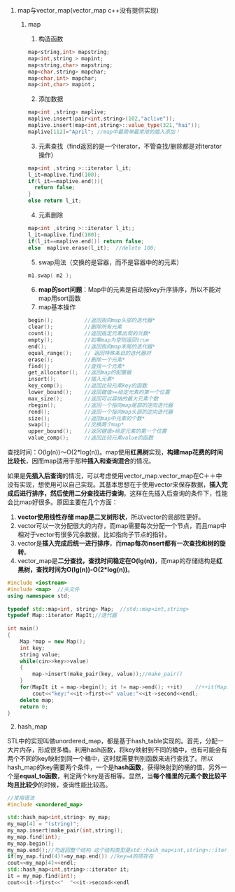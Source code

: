 1. map与vector_map(vector_map c++没有提供实现)

   1. map

      1. 构造函数

      ```c++
      map<string,int> mapstring;         
      map<int,string > mapint;
      map<string,char> mapstring;         
      map<char,string> mapchar;
      map<char,int> mapchar;            
      map<int,char> mapint；
      ```

      2. 添加数据

      ```c++
      map<int ,string> maplive;  
      maplive.insert(pair<int,string>(102,"aclive"));
      maplive.insert(map<int,string>::value_type(321,"hai"));
      maplive[112]="April"; //map中最简单最常用的插入添加！
      ```

      3. 元素查找（find返回的是一个iterator，不管查找/删除都是对iterator操作）

      ```c++
      map<int ,string >::iterator l_it;
      l_it=maplive.find(100);
      if(l_it==maplive.end()){
        return false; 
      }
      else return l_it; 
      ```

      4. 元素删除

      ```c++
      map<int ,string >::iterator l_it;;   
      l_it=maplive.find(100);
      if(l_it==maplive.end()) return false;
      else  maplive.erase(l_it);  //delete 100;
      ```

      5.  swap用法（交换的是容器，而不是容器中的的元素）

      ```c++
      m1.swap( m2 );
      ```

      6. **map的sort问题**：Map中的元素是自动按key升序排序，所以不能对map用sort函数
      7. map基本操作

      ```c++
      begin();          //返回指向map头部的迭代器*
      clear();          //删除所有元素
      count();          //返回指定元素出现的次数*
      empty();          //如果map为空则返回true
      end();            //返回指向map末尾的迭代器*
      equal_range();    // 返回特殊条目的迭代器对
      erase();          //删除一个元素*
      find();           //查找一个元素*
      get_allocator();  //返回map的配置器
      insert();         //插入元素*
      key_comp();       //返回比较元素key的函数
      lower_bound();    //返回键值>=给定元素的第一个位置
      max_size();       //返回可以容纳的最大元素个数
      rbegin();         //返回一个指向map尾部的逆向迭代器
      rend();           //返回一个指向map头部的逆向迭代器
      size();           //返回map中元素的个数*
      swap();           //交换两个map*
      upper_bound();    //返回键值>给定元素的第一个位置
      value_comp();     //返回比较元素value的函数
      ```

      

查找时间：O(lg(n))～O(2*log(n))。map使用**红黑树**实现，**构建map花费的时间比较长**，因而map适用于那种**插入和查询混合**的情况。

如果是**先插入后查询**的情况，可以考虑使用vector_map.vector_map在C＋＋中没有实现，想使用可以自己实现。其基本思想在于使用vector来保存数据，**插入完成后进行排序，然后使用二分查找进行查询**。这样在先插入后查询的条件下，性能会比map好很多。原因主要在几个方面：

1. **vector使用线性存储 map是二叉树形状**，所以vector的局部性更好。
2. vector可以一次分配很大的内存，而map需要每次分配一个节点，而且map中相对于vector有很多冗余数据，比如指向子节点的指针。
3. vector是**插入完成后统一进行排序**，而**map每次insert都有一次查找和树的旋转**。
4. vector_map是**二分查找，查找时间稳定在O(lg(n))**，而map的存储结构是**红黑树，查找时间为O(lg(n))-O(2*log(n))**。

```c++
#include <iostream>
#include <map>	//头文件
using namespace std;
 
typedef std::map<int, string> Map;	//std::map<int,string>
typedef Map::iterator MapIt;//迭代器 
 
int main()
{
    Map *map = new Map();
    int key;
    string value;
    while(cin>>key>>value)
    {
        map->insert(make_pair(key, value));//make_pair()
    }
    for(MapIt it = map->begin(); it != map->end(); ++it)	//++it(Map::interator)
        cout<<"key:"<<it->first<<" value:"<<it->second<<endl;
    delete map;
    return 0;
}
```



2. hash_map

STL中的实现叫做unordered_map，都是基于hash_table实现的。首先，分配一大片内存，形成很多桶。利用hash函数，将key映射到不同的桶中，也有可能会有两个不同的key映射到同一个桶中，这时就需要判别函数来进行查找了。所以hash_map的key需要两个条件，一个是**hash函数**，获得映射到的桶的值，另外一个是**equal_to函数**，判定两个key是否相等。显然，当**每个桶里的元素个数比较平均且比较少**的时候，查询性能比较高。

```c++
//常用语法
#include <unordered_map>

std::hash_map<int,string> my_map;
my_map[4] = "(string)";
my_map.insert(make_pair(int,string));
my_map.find(int);
my_map.begin();
my_map.end();//均返回整个结构 这个结构类型是std::hash_map<int,string>::iterator
if(my_map.find(4)!=my_map.end()) //key=4的项存在
cout<<my_map[4]<<endl;
std::hash_map<int,string>::iterator it;
it = my_map.find(int);
cout<<it->first<<"	"<<it->second<<endl

```

